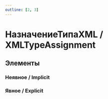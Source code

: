 ```yaml
---
outline: [2, 3]
---
```


# НазначениеТипаXML / XMLTypeAssignment


## Элементы


### Неявное / Implicit


### Явное / Explicit

